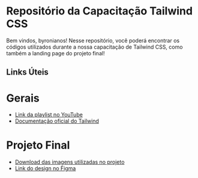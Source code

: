 ﻿# Repositório da Capacitação Tailwind CSS

Bem vindos, byronianos! Nesse repositório, você poderá encontrar os códigos utilizados durante a nossa capacitação de Tailwind CSS, como também a landing page do projeto final!
 
## Links Úteis

# Gerais

- [Link da playlist no YouTube](#)
- [Documentação oficial do Tailwind](https://tailwindcss.com/)

# Projeto Final

- [Download das imagens utilizadas no projeto](https://downgit.github.io/#/home?url=https://github.com/dpjbsol/landing-page-tailwind/tree/main/src/img)
- [Link do design no Figma](https://www.figma.com/design/pi5OeIAU9IcQuuUVYajAw5/Design-Landing-Page?node-id=0-1&t=ie7w3Jl9eJUzPAzP-1)

